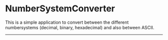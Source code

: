 # NumberSystemConverter
 
 This is a simple application to convert between the different numbersystems (decimal, binary, hexadecimal) and also between ASCII.

---